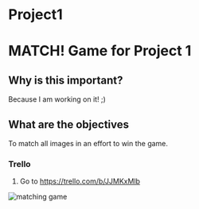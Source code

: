 # Project1

# MATCH! Game for Project 1

## Why is this important?
Because I am working on it!
;)

## What are the objectives
To match all images in an effort to win the game.

### Trello
1. Go to https://trello.com/b/JJMKxMlb


![matching game](https://user-images.githubusercontent.com/15221031/33964970-87f28cea-e017-11e7-9ad6-1c5336e5f59a.png)

